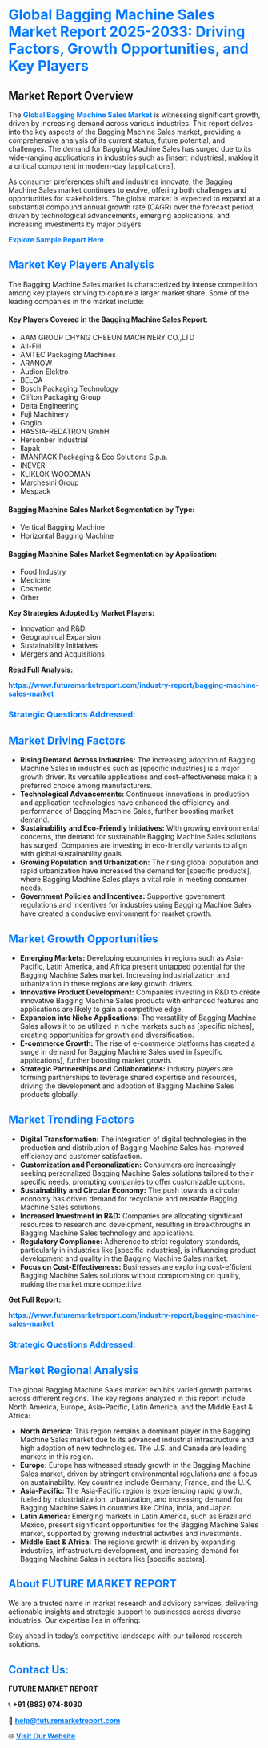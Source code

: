 <h1 style="color: #007BFF;">Global Bagging Machine Sales Market Report 2025-2033: Driving Factors, Growth Opportunities, and Key Players</h1>

<section id="overview">
<h2>Market Report Overview</h2>
<p>The <a href="https://www.futuremarketreport.com/industry-report/bagging-machine-sales-market" style="color: #007BFF; text-decoration: none;"><strong>Global Bagging Machine Sales Market</strong></a> is witnessing significant growth, driven by increasing demand across various industries. This report delves into the key aspects of the Bagging Machine Sales market, providing a comprehensive analysis of its current status, future potential, and challenges. The demand for Bagging Machine Sales has surged due to its wide-ranging applications in industries such as [insert industries], making it a critical component in modern-day [applications].</p>
<p>As consumer preferences shift and industries innovate, the Bagging Machine Sales market continues to evolve, offering both challenges and opportunities for stakeholders. The global market is expected to expand at a substantial compound annual growth rate (CAGR) over the forecast period, driven by technological advancements, emerging applications, and increasing investments by major players.</p>
</section>

<section id="overview">
<p><a href="https://www.futuremarketreport.com/request-sample/reportId=103469" style="color: #007BFF; text-decoration: none;"><strong>Explore Sample Report Here</strong></a></p>
</section>

<section id="key-players">
<h2 style="color: #007BFF;">Market Key Players Analysis</h2>
<p>The Bagging Machine Sales market is characterized by intense competition among key players striving to capture a larger market share. Some of the leading companies in the market include:</p>
<h4>Key Players Covered in the Bagging Machine Sales Report:</h4>
<ul><li>AAM GROUP CHYNG CHEEUN MACHINERY CO.,LTD</li><li>All-Fill</li><li>AMTEC Packaging Machines</li><li>ARANOW</li><li>Audion Elektro</li><li>BELCA</li><li>Bosch Packaging Technology</li><li>Clifton Packaging Group</li><li>Delta Engineering</li><li>Fuji Machinery</li><li>Goglio</li><li>HASSIA-REDATRON GmbH</li><li>Hersonber Industrial</li><li>Ilapak</li><li>IMANPACK Packaging &amp; Eco Solutions S.p.a.</li><li>INEVER</li><li>KLIKLOK-WOODMAN</li><li>Marchesini Group</li><li>Mespack</li></ul>
<h4>Bagging Machine Sales Market Segmentation by Type:</h4>
<ul><li>Vertical Bagging Machine</li><li>Horizontal Bagging Machine</li></ul>

<h4>Bagging Machine Sales Market Segmentation by Application:</h4>
<ul><li>Food Industry</li><li>Medicine</li><li>Cosmetic</li><li>Other</li></ul>
<p><strong>Key Strategies Adopted by Market Players:</strong></p>
<ul>
<li>Innovation and R&D</li>
<li>Geographical Expansion</li>
<li>Sustainability Initiatives</li>
<li>Mergers and Acquisitions</li>
</ul>
</section>

<section>
<p><strong>Read Full Analysis: </strong></p><a href="https://www.futuremarketreport.com/industry-report/bagging-machine-sales-market" style="color: #007BFF; text-decoration: none;"><strong>https://www.futuremarketreport.com/industry-report/bagging-machine-sales-market</strong></a>
<h3 style="color: #007BFF;">Strategic Questions Addressed:</h3>
</section>

<section id="driving-factors">
<h2 style="color: #007BFF;">Market Driving Factors</h2>
<ul>
<li><strong>Rising Demand Across Industries:</strong> The increasing adoption of Bagging Machine Sales in industries such as [specific industries] is a major growth driver. Its versatile applications and cost-effectiveness make it a preferred choice among manufacturers.</li>
<li><strong>Technological Advancements:</strong> Continuous innovations in production and application technologies have enhanced the efficiency and performance of Bagging Machine Sales, further boosting market demand.</li>
<li><strong>Sustainability and Eco-Friendly Initiatives:</strong> With growing environmental concerns, the demand for sustainable Bagging Machine Sales solutions has surged. Companies are investing in eco-friendly variants to align with global sustainability goals.</li>
<li><strong>Growing Population and Urbanization:</strong> The rising global population and rapid urbanization have increased the demand for [specific products], where Bagging Machine Sales plays a vital role in meeting consumer needs.</li>
<li><strong>Government Policies and Incentives:</strong> Supportive government regulations and incentives for industries using Bagging Machine Sales have created a conducive environment for market growth.</li>
</ul>
</section>

<section id="growth-opportunities">
<h2 style="color: #007BFF;">Market Growth Opportunities</h2>
<ul>
<li><strong>Emerging Markets:</strong> Developing economies in regions such as Asia-Pacific, Latin America, and Africa present untapped potential for the Bagging Machine Sales market. Increasing industrialization and urbanization in these regions are key growth drivers.</li>
<li><strong>Innovative Product Development:</strong> Companies investing in R&D to create innovative Bagging Machine Sales products with enhanced features and applications are likely to gain a competitive edge.</li>
<li><strong>Expansion into Niche Applications:</strong> The versatility of Bagging Machine Sales allows it to be utilized in niche markets such as [specific niches], creating opportunities for growth and diversification.</li>
<li><strong>E-commerce Growth:</strong> The rise of e-commerce platforms has created a surge in demand for Bagging Machine Sales used in [specific applications], further boosting market growth.</li>
<li><strong>Strategic Partnerships and Collaborations:</strong> Industry players are forming partnerships to leverage shared expertise and resources, driving the development and adoption of Bagging Machine Sales products globally.</li>
</ul>
</section>

<section id="trending-factors">
<h2 style="color: #007BFF;">Market Trending Factors</h2>
<ul>
<li><strong>Digital Transformation:</strong> The integration of digital technologies in the production and distribution of Bagging Machine Sales has improved efficiency and customer satisfaction.</li>
<li><strong>Customization and Personalization:</strong> Consumers are increasingly seeking personalized Bagging Machine Sales solutions tailored to their specific needs, prompting companies to offer customizable options.</li>
<li><strong>Sustainability and Circular Economy:</strong> The push towards a circular economy has driven demand for recyclable and reusable Bagging Machine Sales solutions.</li>
<li><strong>Increased Investment in R&D:</strong> Companies are allocating significant resources to research and development, resulting in breakthroughs in Bagging Machine Sales technology and applications.</li>
<li><strong>Regulatory Compliance:</strong> Adherence to strict regulatory standards, particularly in industries like [specific industries], is influencing product development and quality in the Bagging Machine Sales market.</li>
<li><strong>Focus on Cost-Effectiveness:</strong> Businesses are exploring cost-efficient Bagging Machine Sales solutions without compromising on quality, making the market more competitive.</li>
</ul>
</section>

<section>
<p><strong>Get Full Report: </strong></p><a href="https://www.futuremarketreport.com/industry-report/bagging-machine-sales-market" style="color: #007BFF; text-decoration: none;"><strong>https://www.futuremarketreport.com/industry-report/bagging-machine-sales-market</strong></a>
<h3 style="color: #007BFF;">Strategic Questions Addressed:</h3>
</section>


<section id="regional-analysis">
<h2 style="color: #007BFF;">Market Regional Analysis</h2>
<p>The global Bagging Machine Sales market exhibits varied growth patterns across different regions. The key regions analyzed in this report include North America, Europe, Asia-Pacific, Latin America, and the Middle East & Africa:</p>
<ul>
<li><strong>North America:</strong> This region remains a dominant player in the Bagging Machine Sales market due to its advanced industrial infrastructure and high adoption of new technologies. The U.S. and Canada are leading markets in this region.</li>
<li><strong>Europe:</strong> Europe has witnessed steady growth in the Bagging Machine Sales market, driven by stringent environmental regulations and a focus on sustainability. Key countries include Germany, France, and the U.K.</li>
<li><strong>Asia-Pacific:</strong> The Asia-Pacific region is experiencing rapid growth, fueled by industrialization, urbanization, and increasing demand for Bagging Machine Sales in countries like China, India, and Japan.</li>
<li><strong>Latin America:</strong> Emerging markets in Latin America, such as Brazil and Mexico, present significant opportunities for the Bagging Machine Sales market, supported by growing industrial activities and investments.</li>
<li><strong>Middle East & Africa:</strong> The region’s growth is driven by expanding industries, infrastructure development, and increasing demand for Bagging Machine Sales in sectors like [specific sectors].</li>
</ul>
</section>

<footer>
<h2 style="color: #007BFF;">About FUTURE MARKET REPORT</h2>
<p>We are a trusted name in market research and advisory services, delivering actionable insights and strategic support to businesses across diverse industries. Our expertise lies in offering:</p>

<p>Stay ahead in today’s competitive landscape with our tailored research solutions.</p>

<h2 style="color: #007BFF;">Contact Us:</h2>
<p><strong>FUTURE MARKET REPORT</strong></p>
<p>📞 <strong>+91 (883) 074-8030</strong></p>
<p>📧 <strong><a href="mailto:help@futuremarketreport.com" style="color: #007BFF;">help@futuremarketreport.com</a></strong></p>
<p>🌐 <strong><a href="https://www.futuremarketreport.com/" style="color: #007BFF;">Visit Our Website</a></strong></p>
</footer>